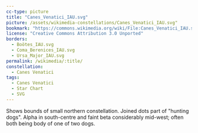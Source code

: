 ```yaml
---
cc-type: picture
title: "Canes_Venatici_IAU.svg"
picture: /assets/wikimedia-constellations/Canes_Venatici_IAU.svg"
bookmark: "https://commons.wikimedia.org/wiki/File:Canes_Venatici_IAU.svg"
license: "Creative Commons Attribution 3.0 Unported"
borders:
  - Boötes_IAU.svg
  - Coma_Berenices_IAU.svg
  - Ursa_Major_IAU.svg
permalink: /wikimedia/:title/
constellation:
  - Canes Venatici
tags:
  - Canes Venatici
  - Star Chart
  - SVG
---
```

Shows bounds of small northern constellation. Joined dots part of "hunting dogs". Alpha in south-centre and faint beta considerably mid-west; often both being body of one of two dogs.